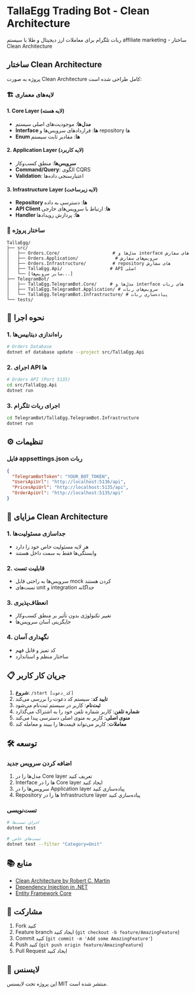 # TallaEgg Trading Bot - Clean Architecture

ربات تلگرام برای معاملات ارز دیجیتال و طلا با سیستم affiliate marketing - ساختار Clean Architecture

## ساختار Clean Architecture

پروژه به صورت Clean Architecture کامل طراحی شده است:

### 🏗️ لایه‌های معماری

#### 1. **Core Layer** (لایه هسته)
- **مدل‌ها**: موجودیت‌های اصلی سیستم
- **Interface ها**: قراردادهای سرویس‌ها و repository ها
- **Enum ها**: مقادیر ثابت سیستم

#### 2. **Application Layer** (لایه کاربرد)
- **سرویس‌ها**: منطق کسب‌وکار
- **Command/Query**: الگوی CQRS
- **Validation**: اعتبارسنجی داده‌ها

#### 3. **Infrastructure Layer** (لایه زیرساخت)
- **Repository ها**: دسترسی به داده
- **API Client ها**: ارتباط با سرویس‌های خارجی
- **Handler ها**: پردازش رویدادها

### 📁 ساختار پروژه

```
TallaEgg/
├── src/
│   ├── Orders.Core/                    # مدل‌ها و interface های سفارش
│   ├── Orders.Application/              # سرویس‌های سفارش
│   ├── Orders.Infrastructure/          # repository های سفارش
│   ├── TallaEgg.Api/                  # API اصلی
│   └── [سایر سرویس‌ها...]
├── TelegramBot/
│   ├── TallaEgg.TelegramBot.Core/     # مدل‌ها و interface های ربات
│   ├── TallaEgg.TelegramBot.Application/ # سرویس‌های ربات
│   └── TallaEgg.TelegramBot.Infrastructure/ # پیاده‌سازی ربات
└── tests/
```

## 🚀 نحوه اجرا

### 1. راه‌اندازی دیتابیس‌ها
```bash
# Orders Database
dotnet ef database update --project src/TallaEgg.Api
```

### 2. اجرای API ها
```bash
# Orders API (Port 5135)
cd src/TallaEgg.Api
dotnet run
```

### 3. اجرای ربات تلگرام
```bash
cd TelegramBot/TallaEgg.TelegramBot.Infrastructure
dotnet run
```

## ⚙️ تنظیمات

### فایل appsettings.json ربات
```json
{
  "TelegramBotToken": "YOUR_BOT_TOKEN",
  "UsersApiUrl": "http://localhost:5136/api",
  "PricesApiUrl": "http://localhost:5135/api",
  "OrderApiUrl": "http://localhost:5135/api"
}
```

## 🔧 مزایای Clean Architecture

### 1. **جداسازی مسئولیت‌ها**
- هر لایه مسئولیت خاص خود را دارد
- وابستگی‌ها فقط به سمت داخل هستند

### 2. **قابلیت تست**
- سرویس‌ها به راحتی قابل mock کردن هستند
- تست‌های unit و integration جداگانه

### 3. **انعطاف‌پذیری**
- تغییر تکنولوژی بدون تأثیر بر منطق کسب‌وکار
- جایگزینی آسان سرویس‌ها

### 4. **نگهداری آسان**
- کد تمیز و قابل فهم
- ساختار منظم و استاندارد

## 📋 جریان کار کاربر

1. **شروع**: `/start [کد_دعوت]`
2. **تایید کد**: سیستم کد دعوت را بررسی می‌کند
3. **ثبت‌نام**: کاربر در سیستم ثبت‌نام می‌شود
4. **شماره تلفن**: کاربر شماره تلفن خود را به اشتراک می‌گذارد
5. **منوی اصلی**: کاربر به منوی اصلی دسترسی پیدا می‌کند
6. **معاملات**: کاربر می‌تواند قیمت‌ها را ببیند و معامله کند

## 🛠️ توسعه

### اضافه کردن سرویس جدید
1. مدل‌ها را در Core layer تعریف کنید
2. Interface ها را در Core layer ایجاد کنید
3. سرویس‌ها را در Application layer پیاده‌سازی کنید
4. Repository ها را در Infrastructure layer پیاده‌سازی کنید

### تست‌نویسی
```bash
# اجرای تست‌ها
dotnet test

# تست‌های خاص
dotnet test --filter "Category=Unit"
```

## 📚 منابع

- [Clean Architecture by Robert C. Martin](https://blog.cleancoder.com/uncle-bob/2012/08/13/the-clean-architecture.html)
- [Dependency Injection in .NET](https://docs.microsoft.com/en-us/dotnet/core/extensions/dependency-injection)
- [Entity Framework Core](https://docs.microsoft.com/en-us/ef/core/)

## 🤝 مشارکت

1. Fork کنید
2. Feature branch ایجاد کنید (`git checkout -b feature/AmazingFeature`)
3. Commit کنید (`git commit -m 'Add some AmazingFeature'`)
4. Push کنید (`git push origin feature/AmazingFeature`)
5. Pull Request ایجاد کنید

## 📄 لایسنس

این پروژه تحت لایسنس MIT منتشر شده است. 